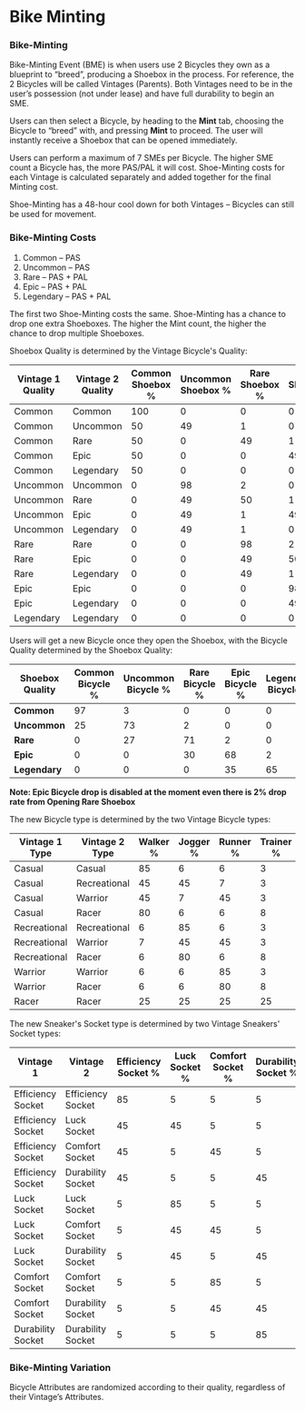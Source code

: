 # Bike Minting

### Bike-Minting

Bike-Minting Event (BME) is when users use 2 Bicycles they own as a blueprint to “breed”, producing a Shoebox in the process. For reference, the 2 Bicycles will be called Vintages (Parents). Both Vintages need to be in the user’s possession (not under lease) and have full durability to begin an SME.

Users can then select a Bicycle, by heading to the **Mint** tab, choosing the Bicycle to “breed” with, and pressing **Mint** to proceed. The user will instantly receive a Shoebox that can be opened immediately.

Users can perform a maximum of 7 SMEs per Bicycle. The higher SME count a Bicycle has, the more PAS/PAL it will cost. Shoe-Minting costs for each Vintage is calculated separately and added together for the final Minting cost.

Shoe-Minting has a 48-hour cool down for both Vintages – Bicycles can still be used for movement.

### Bike-Minting Costs

1. Common – PAS
2. Uncommon – PAS
3. Rare – PAS + PAL
4. Epic – PAS + PAL
5. Legendary – PAS + PAL

The first two Shoe-Minting costs the same. Shoe-Minting has a chance to drop one extra Shoeboxes. The higher the Mint count, the higher the chance to drop multiple Shoeboxes.

Shoebox Quality is determined by the Vintage Bicycle's Quality:

| **Vintage 1 Quality** | **Vintage 2 Quality** | **Common Shoebox %** | **Uncommon Shoebox %** | **Rare Shoebox %** | **Epic Shoebox %** | **Legendary Shoebox %** |
| --------------------- | --------------------- | -------------------- | ---------------------- | ------------------ | ------------------ | ----------------------- |
| Common                | Common                | 100                  | 0                      | 0                  | 0                  | 0                       |
| Common                | Uncommon              | 50                   | 49                     | 1                  | 0                  | 0                       |
| Common                | Rare                  | 50                   | 0                      | 49                 | 1                  | 0                       |
| Common                | Epic                  | 50                   | 0                      | 0                  | 49                 | 1                       |
| Common                | Legendary             | 50                   | 0                      | 0                  | 0                  | 50                      |
| Uncommon              | Uncommon              | 0                    | 98                     | 2                  | 0                  | 0                       |
| Uncommon              | Rare                  | 0                    | 49                     | 50                 | 1                  | 0                       |
| Uncommon              | Epic                  | 0                    | 49                     | 1                  | 49                 | 1                       |
| Uncommon              | Legendary             | 0                    | 49                     | 1                  | 0                  | 50                      |
| Rare                  | Rare                  | 0                    | 0                      | 98                 | 2                  | 0                       |
| Rare                  | Epic                  | 0                    | 0                      | 49                 | 50                 | 1                       |
| Rare                  | Legendary             | 0                    | 0                      | 49                 | 1                  | 50                      |
| Epic                  | Epic                  | 0                    | 0                      | 0                  | 98                 | 2                       |
| Epic                  | Legendary             | 0                    | 0                      | 0                  | 49                 | 51                      |
| Legendary             | Legendary             | 0                    | 0                      | 0                  | 0                  | 100                     |

Users will get a new Bicycle once they open the Shoebox, with the Bicycle Quality determined by the Shoebox Quality:

| **Shoebox Quality** | **Common Bicycle %** | **Uncommon Bicycle %** | **Rare Bicycle %** | **Epic Bicycle %** | **Legendary Bicycle %** |
| ------------------- | -------------------- | ---------------------- | ------------------ | ------------------ | ----------------------- |
| **Common**          | 97                   | 3                      | 0                  | 0                  | 0                       |
| **Uncommon**        | 25                   | 73                     | 2                  | 0                  | 0                       |
| **Rare**            | 0                    | 27                     | 71                 | 2                  | 0                       |
| **Epic**            | 0                    | 0                      | 30                 | 68                 | 2                       |
| **Legendary**       | 0                    | 0                      | 0                  | 35                 | 65                      |

**Note: Epic Bicycle drop is disabled at the moment even there is 2% drop rate from Opening Rare Shoebox**

The new Bicycle type is determined by the two Vintage Bicycle types:

| **Vintage 1 Type** | **Vintage 2 Type** | **Walker %** | **Jogger %** | **Runner %** | **Trainer %** |
| ------------------ | ------------------ | ------------ | ------------ | ------------ | ------------- |
| Casual             | Casual             | 85           | 6            | 6            | 3             |
| Casual             | Recreational       | 45           | 45           | 7            | 3             |
| Casual             | Warrior            | 45           | 7            | 45           | 3             |
| Casual             | Racer              | 80           | 6            | 6            | 8             |
| Recreational       | Recreational       | 6            | 85           | 6            | 3             |
| Recreational       | Warrior            | 7            | 45           | 45           | 3             |
| Recreational       | Racer              | 6            | 80           | 6            | 8             |
| Warrior            | Warrior            | 6            | 6            | 85           | 3             |
| Warrior            | Racer              | 6            | 6            | 80           | 8             |
| Racer              | Racer              | 25           | 25           | 25           | 25            |

The new Sneaker's Socket type is determined by two Vintage Sneakers' Socket types:

| **Vintage 1**     | **Vintage 2**     | **Efficiency Socket %** | **Luck Socket %** | **Comfort Socket %** | **Durability Socket %** |
| ----------------- | ----------------- | ----------------------- | ----------------- | -------------------- | ----------------------- |
| Efficiency Socket | Efficiency Socket | 85                      | 5                 | 5                    | 5                       |
| Efficiency Socket | Luck Socket       | 45                      | 45                | 5                    | 5                       |
| Efficiency Socket | Comfort Socket    | 45                      | 5                 | 45                   | 5                       |
| Efficiency Socket | Durability Socket | 45                      | 5                 | 5                    | 45                      |
| Luck Socket       | Luck Socket       | 5                       | 85                | 5                    | 5                       |
| Luck Socket       | Comfort Socket    | 5                       | 45                | 45                   | 5                       |
| Luck Socket       | Durability Socket | 5                       | 45                | 5                    | 45                      |
| Comfort Socket    | Comfort Socket    | 5                       | 5                 | 85                   | 5                       |
| Comfort Socket    | Durability Socket | 5                       | 5                 | 45                   | 45                      |
| Durability Socket | Durability Socket | 5                       | 5                 | 5                    | 85                      |

### Bike-Minting Variation

Bicycle Attributes are randomized according to their quality, regardless of their Vintage’s Attributes.

